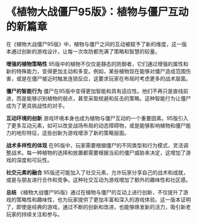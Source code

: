 # 《植物大战僵尸95版》：植物与僵尸互动的新篇章

在《植物大战僵尸95版》中，植物与僵尸之间的互动被赋予了新的维度，这一版本通过创新的游戏设计，让每一次攻防都充满了策略和智慧的较量。

**增强的植物策略性**
95版中的植物不仅仅是静态的防御者，它们通过增强的属性和新的特殊能力，变得更加主动和多变。例如，某些植物现在能够对僵尸造成范围伤害，或是在僵尸接近时触发连锁反应，这要求玩家在布局时考虑更多的战术层面。

**僵尸的智能行为**
僵尸在95版中变得更加智能和具有适应性。他们不再只是直线前进，而是能够识别植物的弱点，甚至采取规避和反击的策略。这种智能行为让僵尸成为了更具挑战性的对手。

**互动环境的创新**
游戏环境本身也成为植物与僵尸互动的一个重要因素。95版引入了更多互动元素，如可以改变战场布局的动态障碍物，或是能够影响植物和僵尸能力的地形特征，这些创新为游戏增添了新的策略层面。

**战术多样性的体现**
在95版中，玩家需要根据僵尸的不同类型和行为模式，灵活调整战术。每一种植物的选择和放置都需要根据当前的僵尸威胁来决定，这增加了游戏的深度和可玩性。

**社交元素的融合**
95版还可能加入了社交元素，允许玩家分享自己的战术和成就，或是与朋友进行合作和竞争。这种社交互动为游戏增加了额外的趣味性和社区感。

**总结**
《植物大战僵尸95版》通过在植物与僵尸的互动上进行创新，不仅提升了游戏的策略性和趣味性，也为玩家提供了更加丰富和深入的游戏体验。这一版本证明了，即使是经典的游戏，通过不断的创新和改进，也能够焕发新的活力，吸引新老玩家的持续关注和参与。